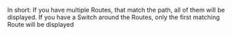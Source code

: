 In short:
If you have multiple Routes, that match the path, all of them will be displayed.
If you have a Switch around the Routes, only the first matching Route will be displayed